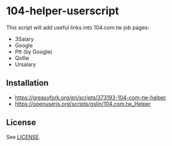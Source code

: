 # 104-helper-userscript

This script will add useful links into 104.com.tw job pages:

* 3Salary
* Google
* Ptt (by Google)
* Qollie
* Ursalary

## Installation

* https://greasyfork.org/en/scripts/373193-104-com-tw-helper
* https://openuserjs.org/scripts/gslin/104.com.tw_Helper

## License

See [LICENSE](LICENSE).
